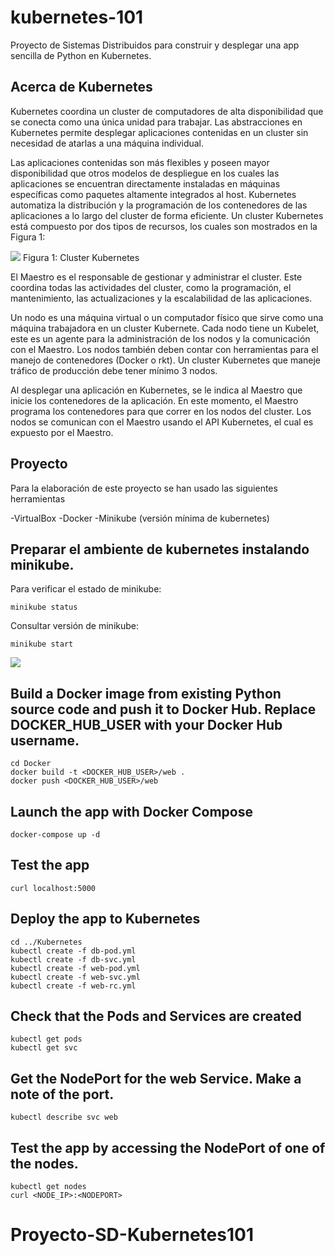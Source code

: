 # kubernetes-101
Proyecto de Sistemas Distribuidos para construir y desplegar una app sencilla de Python en Kubernetes. 

## Acerca de Kubernetes

Kubernetes coordina un cluster de computadores de alta disponibilidad que se conecta como una única unidad para trabajar. Las abstracciones en Kubernetes permite desplegar aplicaciones contenidas en un cluster sin necesidad de atarlas a una máquina individual.

Las aplicaciones contenidas son más flexibles y poseen mayor disponibilidad que otros modelos de despliegue en los cuales las aplicaciones se encuentran directamente instaladas en máquinas específicas como paquetes altamente integrados al host.
Kubernetes automatiza la distribución y la programación de los contenedores de las aplicaciones a lo largo del cluster de forma eficiente. Un cluster Kubernetes está compuesto por dos tipos de recursos, los cuales son mostrados en la Figura 1:

<img src="https://d33wubrfki0l68.cloudfront.net/99d9808dcbf2880a996ed50d308a186b5900cec9/40b94/docs/tutorials/kubernetes-basics/public/images/module_01_cluster.svg">
Figura 1: Cluster Kubernetes

El Maestro es el responsable de gestionar y administrar el cluster. Este coordina todas las actividades del cluster, como la programación, el mantenimiento, las actualizaciones y la escalabilidad de las aplicaciones.

Un nodo es una máquina virtual o un computador físico que sirve como una máquina trabajadora en un cluster Kubernete. Cada nodo tiene un Kubelet, este es un agente para la administración de los nodos y la comunicación con el Maestro. Los nodos también deben contar con herramientas para el manejo de contenedores (Docker o rkt). Un cluster Kubernetes que maneje tráfico de producción debe tener mínimo 3 nodos.

Al desplegar una aplicación  en Kubernetes, se le indica al Maestro que inicie los contenedores de la aplicación. En este momento, el Maestro programa los contenedores para que correr en los nodos del cluster. Los nodos se comunican con el Maestro usando el API Kubernetes, el cual es expuesto por el Maestro.

## Proyecto

Para la elaboración de este proyecto se han usado las siguientes herramientas

-VirtualBox
-Docker
-Minikube (versión mínima de kubernetes)

## Preparar el ambiente de kubernetes instalando minikube.
 
Para verificar el estado de minikube:

```
minikube status
```

Consultar versión de minikube: 

```
minikube start
```

<img src="https://www.dropbox.com/s/wayip6rtznp7202/7.PNG?dl=0">

## Build a Docker image from existing Python source code and push it to Docker Hub. Replace DOCKER_HUB_USER with your Docker Hub username.
```
cd Docker
docker build -t <DOCKER_HUB_USER>/web .
docker push <DOCKER_HUB_USER>/web
```

## Launch the app with Docker Compose
```
docker-compose up -d 
```

## Test the app
```
curl localhost:5000
```

## Deploy the app to Kubernetes
```
cd ../Kubernetes
kubectl create -f db-pod.yml
kubectl create -f db-svc.yml
kubectl create -f web-pod.yml
kubectl create -f web-svc.yml
kubectl create -f web-rc.yml
```

## Check that the Pods and Services are created
```
kubectl get pods
kubectl get svc
```

## Get the NodePort for the web Service. Make a note of the port.
```
kubectl describe svc web
```

## Test the app by accessing the NodePort of one of the nodes.

```
kubectl get nodes
curl <NODE_IP>:<NODEPORT>
```









# Proyecto-SD-Kubernetes101
